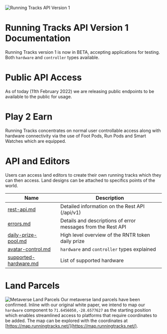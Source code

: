 
![Running Tracks API Version 1](https://i.imgur.com/dgYYQTf.jpg)

# Running Tracks API Version 1 Documentation
Running Tracks version 1 is now in BETA, accepting applications for testing. Both `hardware` and `controller` types available.

# Public API Access
As of today (11th February 2022) we are releasing public endpoints to be available to the public for usage. 

# Play 2 Earn
Running Tracks concentrates on normal user controllable access along with hardware connectivity via the use of Foot Pods, Run Pods and Smart Watches which are equipped.

# API and Editors
Users can access land editors to create their own running tracks which they can then access. Land designs can be attached to specifics points of the world.

Name | Description
------------ | ------------
[rest-api.md](./rest-api.md) | Detailed information on the Rest API (/api/v1)
[errors.md](./errors.md) | Details and descriptions of error messages from the Rest API
[daily-prize-pool.md](./daily-prize-pool.md) | High level overview of the RNTR token daily prize
[avatar-control.md](./avatar-control.md) | `hardware` and `controller` types explained
[supported-hardware.md](./supported-hardware.md) | List of supported hardware 

# Land Parcels
![Metaverse Land Parcels](https://i.imgur.com/MZsQ5Fx.jpeg)
Our metaverse land parcels have been confirmed. Inline with our original white paper, we intend to map our `hardware` component to `71.6456050,-28.6577627` as the starting position which enables streamlined access to platforms that require coordinates to be added. The map can be explored with the coordinates at [https://map.runningtracks.net/](https://map.runningtracks.net/).

